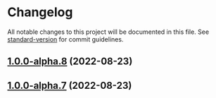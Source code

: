 # Changelog

All notable changes to this project will be documented in this file. See [standard-version](https://github.com/conventional-changelog/standard-version) for commit guidelines.

## [1.0.0-alpha.8](///compare/v1.0.0-alpha.7...v1.0.0-alpha.8) (2022-08-23)

## [1.0.0-alpha.7](///compare/v1.0.0-alpha.6...v1.0.0-alpha.7) (2022-08-23)
